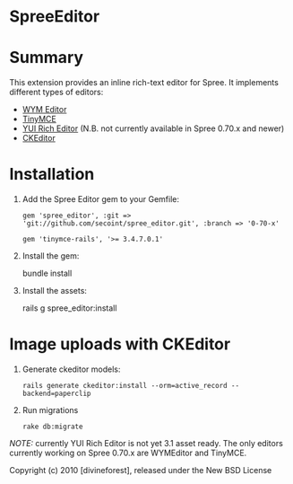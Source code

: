 SpreeEditor
===========

# Summary #

This extension provides an inline rich-text editor for Spree. It implements different types of editors:

- [WYM Editor](http://www.wymeditor.org/)
- [TinyMCE](http://www.tinymce.com/)
- [YUI Rich Editor](http://developer.yahoo.com/yui/editor/) (N.B. not currently available in Spree 0.70.x and newer)
- [CKEditor](http://ckeditor.com/)

# Installation #

1. Add the Spree Editor gem to your Gemfile:

    `gem 'spree_editor', :git => 'git://github.com/secoint/spree_editor.git', :branch => '0-70-x'`

    `gem 'tinymce-rails', '>= 3.4.7.0.1'`

2. Install the gem:

    bundle install

3. Install the assets:

    rails g spree_editor:install

# Image uploads with CKEditor #

1. Generate ckeditor models:

    `rails generate ckeditor:install --orm=active_record --backend=paperclip`

4. Run migrations

    `rake db:migrate`

*NOTE:* currently YUI Rich Editor is not yet 3.1 asset ready.
The only editors currently working on Spree 0.70.x are WYMEditor and TinyMCE.

Copyright (c) 2010 [divineforest], released under the New BSD License
